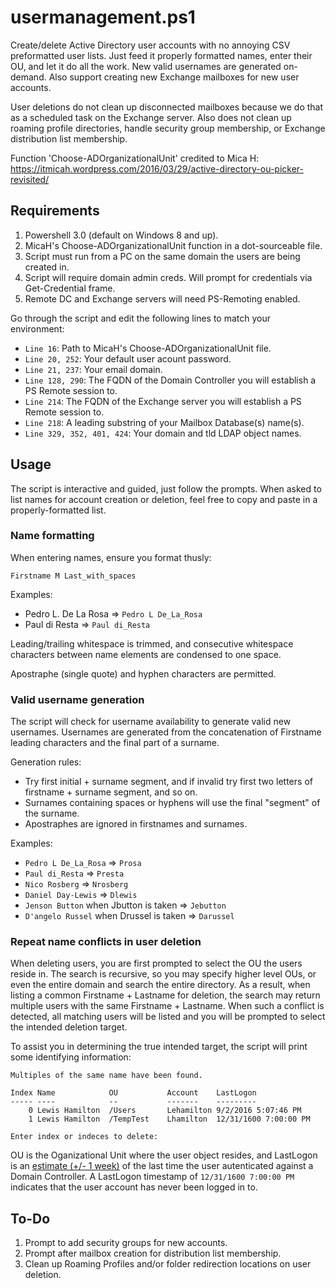 # usermanagement.ps1
Create/delete Active Directory user accounts with no annoying CSV preformatted user lists. Just feed it properly formatted names, enter their OU, and let it do all the work. New valid usernames are generated on-demand. Also support creating new Exchange mailboxes for new user accounts. 

User deletions do not clean up disconnected mailboxes because we do that as a scheduled task on the Exchange server. Also does not clean up roaming profile directories, handle security group membership, or Exchange distribution list membership.

Function 'Choose-ADOrganizationalUnit' credited to Mica H: https://itmicah.wordpress.com/2016/03/29/active-directory-ou-picker-revisited/

## Requirements ##
1. Powershell 3.0 (default on Windows 8 and up).
2. MicaH's Choose-ADOrganizationalUnit function in a dot-sourceable file.
2. Script must run from a PC on the same domain the users are being created in.
3. Script will require domain admin creds. Will prompt for credentials via Get-Credential frame.
4. Remote DC and Exchange servers will need PS-Remoting enabled.

Go through the script and edit the following lines to match your environment:

* <code>Line 16</code>: Path to MicaH's Choose-ADOrganizationalUnit file.
* <code>Line 20, 252</code>: Your default user acount password.
* <code>Line 21, 237</code>: Your email domain.
* <code>Line 128, 290</code>: The FQDN of the Domain Controller you will establish a PS Remote session to.
* <code>Line 214</code>: The FQDN of the Exchange server you will establish a PS Remote session to.
* <code>Line 218</code>: A leading substring of your Mailbox Database(s) name(s).
* <code>Line 329, 352, 401, 424</code>: Your domain and tld LDAP object names.

## Usage ##

The script is interactive and guided, just follow the prompts. When asked to list names for account creation or deletion, feel free to copy and paste in a properly-formatted list.

### Name formatting ###

When entering names, ensure you format thusly: 

<code>Firstname M Last_with_spaces</code>

Examples:
* Pedro L. De La Rosa  => <code>Pedro L De_La_Rosa</code>
* Paul  di Resta => <code>Paul di_Resta</code>

Leading/trailing whitespace is trimmed, and consecutive whitespace characters between name elements are condensed to one space.

Apostraphe (single quote) and hyphen characters are permitted.

### Valid username generation ###

The script will check for username availability to generate valid new usernames. Usernames are generated from the concatenation of Firstname leading characters and the final part of a surname. 

Generation rules:
* Try first initial + surname segment, and if invalid try first two letters of firstname + surname segment, and so on.
* Surnames containing spaces or hyphens will use the final "segment" of the surname.
* Apostraphes are ignored in firstnames and surnames.

Examples:
* <code>Pedro L De_La_Rosa</code> => <code>Prosa</code>
* <code>Paul di_Resta</code> => <code>Presta</code>
* <code>Nico Rosberg</code> => <code>Nrosberg</code>
* <code>Daniel Day-Lewis</code> => <code>Dlewis</code>
* <code>Jenson Button</code> when Jbutton is taken => <code>Jebutton</code>
* <code>D'angelo Russel</code> when Drussel is taken => <code>Darussel</code>

### Repeat name conflicts in user deletion ###

When deleting users, you are first prompted to select the OU the users reside in. The search is recursive, so you may specify higher level OUs, or even the entire domain and search the entire directory. As a result, when listing a common Firstname + Lastname for deletion, the search may return multiple users with the same Firstname + Lastname. When such a conflict is detected, all matching users will be listed and you will be prompted to select the intended deletion target.

To assist you in determining the true intended target, the script will print some identifying information:

```
Multiples of the same name have been found.

Index Name            OU           Account    LastLogon
----- ----            --           -------    ---------
    0 Lewis Hamilton  /Users       Lehamilton 9/2/2016 5:07:46 PM
    1 Lewis Hamilton  /TempTest    Lhamilton  12/31/1600 7:00:00 PM

Enter index or indeces to delete: 
```

OU is the Oganizational Unit where the user object resides, and LastLogon is an [estimate (+/- 1 week)](https://blogs.technet.microsoft.com/askds/2009/04/15/the-lastlogontimestamp-attribute-what-it-was-designed-for-and-how-it-works/) of the last time the user autenticated against a Domain Controller. A LastLogon timestamp of <code>12/31/1600 7:00:00 PM</code> indicates that the user account has never been logged in to.

## To-Do ##

1. Prompt to add security groups for new accounts.
2. Prompt after mailbox creation for distribution list membership.
3. Clean up Roaming Profiles and/or folder redirection locations on user deletion.
